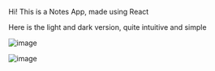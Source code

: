 Hi! This is a Notes App, made using React

Here is the light and dark version, quite intuitive and simple

![image](https://user-images.githubusercontent.com/49210338/219934372-cf7651b9-d9b0-4f2b-8479-d783a063abf4.png)

![image](https://user-images.githubusercontent.com/49210338/219934402-fed59178-fca4-4f46-81c5-bd8a8f888cbd.png)
